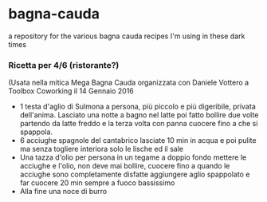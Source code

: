 # bagna-cauda
a repository for the various bagna cauda recipes I'm using in these dark times


### Ricetta per 4/6 (ristorante?)
(Usata nella mitica Mega Bagna Cauda organizzata con Daniele Vottero a Toolbox Coworking il 14 Gennaio 2016

* 1 testa d'aglio di Sulmona a persona, più piccolo e più digeribile, privata dell'anima. Lasciato una notte a bagno nel latte poi fatto bollire due volte partendo da latte freddo e la terza volta con panna cuocere fino a che si spappola. 
* 6 acciughe spagnole del cantabrico lasciate 10 min in acqua e poi pulite ma senza togliere interiora solo le lische ed il sale
* Una tazza d'olio per persona in un tegame a doppio fondo mettere le acciughe e l'olio, non deve mai bollire, cuocere fino a quando le acciughe sono completamente disfatte aggiungere aglio spappolato e far cuocere 20 min sempre a fuoco bassissimo
* Alla fine una noce di burro

